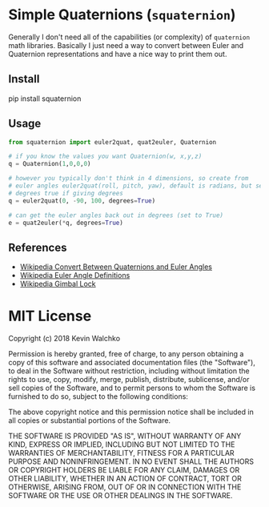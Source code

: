 # Simple Quaternions (`squaternion`)

Generally I don't need all of the capabilities (or complexity) of `quaternion`
math libraries. Basically I just need a way to convert between Euler and
Quaternion representations and have a nice way to print them out.

## Install

  pip install squaternion

## Usage

```python
from squaternion import euler2quat, quat2euler, Quaternion

# if you know the values you want Quaternion(w, x,y,z)
q = Quaternion(1,0,0,0)

# however you typically don't think in 4 dimensions, so create from
# euler angles euler2quat(roll, pitch, yaw), default is radians, but set
# degrees true if giving degrees
q = euler2quat(0, -90, 100, degrees=True)

# can get the euler angles back out in degrees (set to True)
e = quat2euler(*q, degrees=True)
```

## References

- [Wikipedia Convert Between Quaternions and Euler Angles](https://en.wikipedia.org/wiki/Conversion_between_quaternions_and_Euler_angles)
- [Wikipedia Euler Angle Definitions](https://en.wikipedia.org/wiki/Euler_angles#Conventions_2)
- [Wikipedia Gimbal Lock](https://en.wikipedia.org/wiki/Gimbal_lock)

# MIT License

Copyright (c) 2018 Kevin Walchko

Permission is hereby granted, free of charge, to any person obtaining a copy
of this software and associated documentation files (the "Software"), to deal
in the Software without restriction, including without limitation the rights
to use, copy, modify, merge, publish, distribute, sublicense, and/or sell
copies of the Software, and to permit persons to whom the Software is
furnished to do so, subject to the following conditions:

The above copyright notice and this permission notice shall be included in all
copies or substantial portions of the Software.

THE SOFTWARE IS PROVIDED "AS IS", WITHOUT WARRANTY OF ANY KIND, EXPRESS OR
IMPLIED, INCLUDING BUT NOT LIMITED TO THE WARRANTIES OF MERCHANTABILITY,
FITNESS FOR A PARTICULAR PURPOSE AND NONINFRINGEMENT. IN NO EVENT SHALL THE
AUTHORS OR COPYRIGHT HOLDERS BE LIABLE FOR ANY CLAIM, DAMAGES OR OTHER
LIABILITY, WHETHER IN AN ACTION OF CONTRACT, TORT OR OTHERWISE, ARISING FROM,
OUT OF OR IN CONNECTION WITH THE SOFTWARE OR THE USE OR OTHER DEALINGS IN THE
SOFTWARE.
